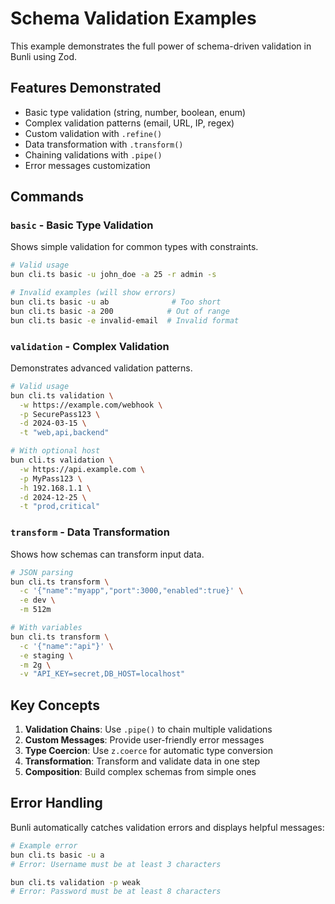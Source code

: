 # Schema Validation Examples

This example demonstrates the full power of schema-driven validation in Bunli using Zod.

## Features Demonstrated

- Basic type validation (string, number, boolean, enum)
- Complex validation patterns (email, URL, IP, regex)
- Custom validation with `.refine()`
- Data transformation with `.transform()`
- Chaining validations with `.pipe()`
- Error messages customization

## Commands

### `basic` - Basic Type Validation
Shows simple validation for common types with constraints.

```bash
# Valid usage
bun cli.ts basic -u john_doe -a 25 -r admin -s

# Invalid examples (will show errors)
bun cli.ts basic -u ab              # Too short
bun cli.ts basic -a 200            # Out of range
bun cli.ts basic -e invalid-email  # Invalid format
```

### `validation` - Complex Validation
Demonstrates advanced validation patterns.

```bash
# Valid usage
bun cli.ts validation \
  -w https://example.com/webhook \
  -p SecurePass123 \
  -d 2024-03-15 \
  -t "web,api,backend"

# With optional host
bun cli.ts validation \
  -w https://api.example.com \
  -p MyPass123 \
  -h 192.168.1.1 \
  -d 2024-12-25 \
  -t "prod,critical"
```

### `transform` - Data Transformation
Shows how schemas can transform input data.

```bash
# JSON parsing
bun cli.ts transform \
  -c '{"name":"myapp","port":3000,"enabled":true}' \
  -e dev \
  -m 512m

# With variables
bun cli.ts transform \
  -c '{"name":"api"}' \
  -e staging \
  -m 2g \
  -v "API_KEY=secret,DB_HOST=localhost"
```

## Key Concepts

1. **Validation Chains**: Use `.pipe()` to chain multiple validations
2. **Custom Messages**: Provide user-friendly error messages
3. **Type Coercion**: Use `z.coerce` for automatic type conversion
4. **Transformation**: Transform and validate data in one step
5. **Composition**: Build complex schemas from simple ones

## Error Handling

Bunli automatically catches validation errors and displays helpful messages:

```bash
# Example error
bun cli.ts basic -u a
# Error: Username must be at least 3 characters

bun cli.ts validation -p weak
# Error: Password must be at least 8 characters
```
